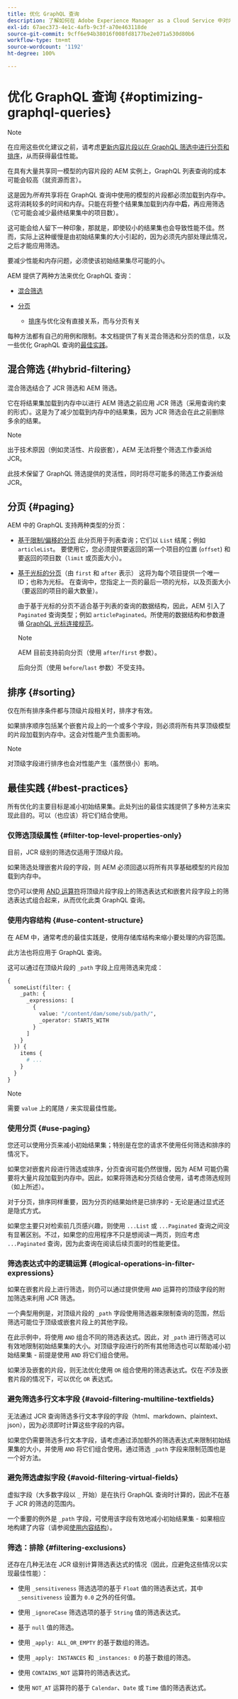 ```yaml
---
title: 优化 GraphQL 查询
description: 了解如何在 Adobe Experience Manager as a Cloud Service 中对内容片段进行筛选、分页和排序时优化 GraphQL 查询，以实现 headless 内容交付。
exl-id: 67aec373-4e1c-4afb-9c3f-a70e463118de
source-git-commit: 9cff6e94b38016f008fd8177be2e071a530d80b6
workflow-type: tm+mt
source-wordcount: '1192'
ht-degree: 100%

---
```


# 优化 GraphQL 查询 {#optimizing-graphql-queries}

>[!NOTE]
>
>在应用这些优化建议之前，请考虑[更新内容片段以在 GraphQL 筛选中进行分页和排序](/help/headless/graphql-api/graphql-optimized-filtering-content-update.md)，从而获得最佳性能。

在具有大量共享同一模型的内容片段的 AEM 实例上，GraphQL 列表查询的成本可能会较高（就资源而言）。

这是因为&#x200B;*所有*&#x200B;共享将在 GraphQL 查询中使用的模型的片段都必须加载到内存中。这将消耗较多的时间和内存。只能在将整个结果集加载到内存中&#x200B;**后**，再应用筛选（它可能会减少最终结果集中的项目数）。

这可能会给人留下一种印象，那就是，即使较小的结果集也会导致性能不佳。然而，实际上这种缓慢是由初始结果集的大小引起的，因为必须先内部处理此情况，之后才能应用筛选。

要减少性能和内存问题，必须使该初始结果集尽可能的小。

AEM 提供了两种方法来优化 GraphQL 查询：

* [混合筛选](#hybrid-filtering)
* [分页](#paging)

   * [排序](#sorting)与优化没有直接关系，而与分页有关

每种方法都有自己的用例和限制。本文档提供了有关混合筛选和分页的信息，以及一些优化 GraphQL 查询的[最佳实践](#best-practices)。

## 混合筛选 {#hybrid-filtering}

混合筛选结合了 JCR 筛选和 AEM 筛选。

它在将结果集加载到内存中以进行 AEM 筛选之前应用 JCR 筛选（采用查询约束的形式）。这是为了减少加载到内存中的结果集，因为 JCR 筛选会在此之前删除多余的结果。

>[!NOTE]
>
>出于技术原因（例如灵活性、片段嵌套），AEM 无法将整个筛选工作委派给 JCR。

此技术保留了 GraphQL 筛选提供的灵活性，同时将尽可能多的筛选工作委派给 JCR。

## 分页 {#paging}

AEM 中的 GraphQL 支持两种类型的分页：

* [基于限制/偏移的分页](/help/headless/graphql-api/content-fragments.md#list-offset-limit)
此分页用于列表查询；它们以 
`List` 结尾；例如 `articleList`。
要使用它，您必须提供要返回的第一个项目的位置 (`offset`) 和要返回的项目数（`limit` 或页面大小）。

* [基于光标的分页](/help/headless/graphql-api/content-fragments.md#paginated-first-after)（由 `first` 和 `after` 表示）
这将为每个项目提供一个唯一 ID；也称为光标。
在查询中，您指定上一页的最后一项的光标，以及页面大小（要返回的项目的最大数量）。

   由于基于光标的分页不适合基于列表的查询的数据结构，因此，AEM 引入了 `Paginated` 查询类型；例如 `articlePaginated`。所使用的数据结构和参数遵循 [GraphQL 光标连接规范](https://relay.dev/graphql/connections.htm)。

   >[!NOTE]
   >
   >AEM 目前支持前向分页（使用 `after`/`first` 参数）。
   >
   >后向分页（使用 `before`/`last` 参数）不受支持。

## 排序 {#sorting}

仅在所有排序条件都与顶级片段相关时，排序才有效。

如果排序顺序包括某个嵌套片段上的一个或多个字段，则必须将所有共享顶级模型的片段加载到内存中。这会对性能产生负面影响。

>[!NOTE]
>
>对顶级字段进行排序也会对性能产生（虽然很小）影响。

## 最佳实践 {#best-practices}

所有优化的主要目标是减小初始结果集。此处列出的最佳实践提供了多种方法来实现此目的。可以（也应该）将它们结合使用。

### 仅筛选顶级属性 {#filter-top-level-properties-only}

目前，JCR 级别的筛选仅适用于顶级片段。

如果筛选处理嵌套片段的字段，则 AEM 必须回退以将所有共享基础模型的片段加载到内存中。

您仍可以使用 [AND 运算符](#logical-operations-in-filter-expressions)将顶级片段字段上的筛选表达式和嵌套片段字段上的筛选表达式组合起来，从而优化此类 GraphQL 查询。

### 使用内容结构 {#use-content-structure}

在 AEM 中，通常考虑的最佳实践是，使用存储库结构来缩小要处理的内容范围。

此方法也将应用于 GraphQL 查询。

这可以通过在顶级片段的 `_path` 字段上应用筛选来完成：

```graphql
{
  someList(filter: {
    _path: {
      _expressions: [ 
        {
          value: "/content/dam/some/sub/path/",
          _operator: STARTS_WITH
        }
      ]
    }
  }) {
    items {
      # ...
    }
  }
}
```

>[!NOTE]
>
>需要 `value` 上的尾随 `/` 来实现最佳性能。

### 使用分页 {#use-paging}

您还可以使用分页来减小初始结果集；特别是在您的请求不使用任何筛选和排序的情况下。

如果您对嵌套片段进行筛选或排序，分页查询可能仍然很慢，因为 AEM 可能仍需要将大量片段加载到内存中。因此，如果将筛选和分页结合使用，请考虑筛选规则（如上所述）。

对于分页，排序同样重要，因为分页的结果始终是已排序的 - 无论是通过显式还是隐式方式。

如果您主要只对检索前几页感兴趣，则使用 `...List` 或 `...Paginated` 查询之间没有显著区别。不过，如果您的应用程序不只是想阅读一两页，则应考虑 `...Paginated` 查询，因为此查询在阅读后续页面时的性能更佳。

### 筛选表达式中的逻辑运算 {#logical-operations-in-filter-expressions}

如果在嵌套片段上进行筛选，则仍可以通过提供使用 `AND` 运算符的顶级字段的附加筛选来利用 JCR 筛选。

一个典型用例是，对顶级片段的 `_path` 字段使用筛选器来限制查询的范围，然后筛选可能位于顶级或嵌套片段上的其他字段。

在此示例中，将使用 `AND` 组合不同的筛选表达式。因此，对 `_path` 进行筛选可以有效地限制初始结果集的大小。对顶级字段进行的所有其他筛选也可以帮助减小初始结果集 - 前提是使用 `AND` 将它们组合使用。

如果涉及嵌套的片段，则无法优化使用 `OR` 组合使用的筛选表达式。仅在&#x200B;*不*&#x200B;涉及嵌套片段的情况下，可以优化 `OR` 表达式。

### 避免筛选多行文本字段 {#avoid-filtering-multiline-textfields}

无法通过 JCR 查询筛选多行文本字段的字段（html、markdown、plaintext、json），因为必须即时计算这些字段的内容。

如果您仍需要筛选多行文本字段，请考虑通过添加额外的筛选表达式来限制初始结果集的大小，并使用 `AND` 将它们组合使用。通过筛选 `_path` 字段来限制范围也是一个好方法。

### 避免筛选虚拟字段 {#avoid-filtering-virtual-fields}

虚拟字段（大多数字段以 `_` 开始）是在执行 GraphQL 查询时计算的，因此不在基于 JCR 的筛选的范围内。

一个重要的例外是 `_path` 字段，可使用该字段有效地减小初始结果集 - 如果相应地构建了内容（请参阅[使用内容结构](#use-content-structure)）。

### 筛选：排除 {#filtering-exclusions}

还存在几种无法在 JCR 级别计算筛选表达式的情况（因此，应避免这些情况以实现最佳性能）：

* 使用 `_sensitiveness` 筛选选项的基于 `Float` 值的筛选表达式，其中 `_sensitiveness` 设置为 `0.0` 之外的任何值。

* 使用 `_ignoreCase` 筛选选项的基于 `String` 值的筛选表达式。

* 基于 `null` 值的筛选。

* 使用 `_apply: ALL_OR_EMPTY` 的基于数组的筛选。

* 使用 `_apply: INSTANCES` 和 `_instances: 0` 的基于数组的筛选。

* 使用 `CONTAINS_NOT` 运算符的筛选表达式。

* 使用 `NOT_AT` 运算符的基于 `Calendar`、`Date` 或 `Time` 值的筛选表达式。

